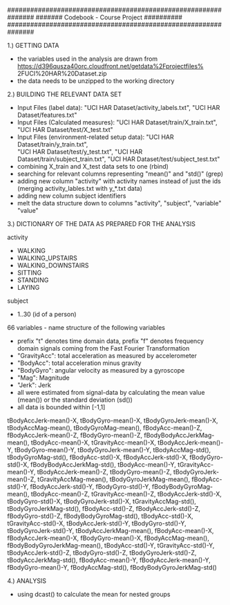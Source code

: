 ###############################################################
#######             Codebook - Course Project        ##########
###############################################################



1.) GETTING DATA

- the variables used in the analysis are drawn from
  https://d396qusza40orc.cloudfront.net/getdata%2Fprojectfiles%
  2FUCI%20HAR%20Dataset.zip 
- the data needs to be unzipped to the working directory

2.) BUILDING THE RELEVANT DATA SET

- Input Files (label data):
    "UCI HAR Dataset/activity_labels.txt",
    "UCI HAR Dataset/features.txt"
- Input Files (Calculated measures):
    "UCI HAR Dataset/train/X_train.txt",    
    "UCI HAR Dataset/test/X_test.txt"
- Input Files (environment-related setup data):
    "UCI HAR Dataset/train/y_train.txt",             
    "UCI HAR Dataset/test/y_test.txt",
    "UCI HAR Dataset/train/subject_train.txt",
    "UCI HAR Dataset/test/subject_test.txt"
- combining X_train and X_test data sets to one (rbind)
- searching for relevant columns representing "mean()" and "std()" (grep)
- adding new column "activity" with activity names instead of just the ids
  (merging activity_lables.txt with y_*.txt data) 
- adding new column subject identifiers 
- melt the data structure down to columns "activity", "subject", "variable"
  "value"


3.) DICTIONARY OF THE DATA AS PREPARED FOR THE ANALYSIS

activity    
  - WALKING
  - WALKING_UPSTAIRS
  - WALKING_DOWNSTAIRS
  - SITTING
  - STANDING
  - LAYING

subject	
  - 1..30 (id of a person)


66 variables - name structure of the following variables
  - prefix "t" denotes time domain data, 
    prefix "f" denotes frequency domain signals coming from
    the Fast Fourier Transformation
  - "GravityAcc": total acceleration as measured by accelerometer
  - "BodyAcc": total acceleration minus gravity 
  - "BodyGyro":  angular velocity as measured by a gyroscope 
  - "Mag": Magnitude
  - "Jerk": Jerk  
  - all were estimated from signal-data by calculating
    the mean value (mean()) or the standard deviation (sd())
  - all data is bounded within [-1,1]

tBodyAccJerk-mean()-X, 
tBodyGyro-mean()-X, 
tBodyGyroJerk-mean()-X, 
tBodyAccMag-mean(), 
tBodyGyroMag-mean(), 
fBodyAcc-mean()-Z, 
fBodyAccJerk-mean()-Z, 
fBodyGyro-mean()-Z, 
fBodyBodyAccJerkMag-mean(), 
tBodyAcc-mean()-X, 
tGravityAcc-mean()-X, 
tBodyAccJerk-mean()-Y, 
tBodyGyro-mean()-Y, 
tBodyGyroJerk-mean()-Y, 
tBodyAccMag-std(), 
tBodyGyroMag-std(), 
fBodyAcc-std()-X, 
fBodyAccJerk-std()-X, 
fBodyGyro-std()-X, 
fBodyBodyAccJerkMag-std(), 
tBodyAcc-mean()-Y, 
tGravityAcc-mean()-Y, 
tBodyAccJerk-mean()-Z, 
tBodyGyro-mean()-Z, 
tBodyGyroJerk-mean()-Z, 
tGravityAccMag-mean(), 
tBodyGyroJerkMag-mean(), 
fBodyAcc-std()-Y, 
fBodyAccJerk-std()-Y, 
fBodyGyro-std()-Y, 
fBodyBodyGyroMag-mean(), 
tBodyAcc-mean()-Z, 
tGravityAcc-mean()-Z, 
tBodyAccJerk-std()-X, 
tBodyGyro-std()-X, 
tBodyGyroJerk-std()-X, 
tGravityAccMag-std(), 
tBodyGyroJerkMag-std(), 
fBodyAcc-std()-Z, 
fBodyAccJerk-std()-Z, 
fBodyGyro-std()-Z, 
fBodyBodyGyroMag-std(), 
tBodyAcc-std()-X, 
tGravityAcc-std()-X, 
tBodyAccJerk-std()-Y, 
tBodyGyro-std()-Y, 
tBodyGyroJerk-std()-Y, 
tBodyAccJerkMag-mean(), 
fBodyAcc-mean()-X, 
fBodyAccJerk-mean()-X, 
fBodyGyro-mean()-X, 
fBodyAccMag-mean(), 
fBodyBodyGyroJerkMag-mean(), 
tBodyAcc-std()-Y, 
tGravityAcc-std()-Y, 
tBodyAccJerk-std()-Z, 
tBodyGyro-std()-Z, 
tBodyGyroJerk-std()-Z, 
tBodyAccJerkMag-std(), 
fBodyAcc-mean()-Y, 
fBodyAccJerk-mean()-Y, 
fBodyGyro-mean()-Y, 
fBodyAccMag-std(), 
fBodyBodyGyroJerkMag-std()


4.) ANALYSIS

- using dcast() to calculate the mean for nested groups
